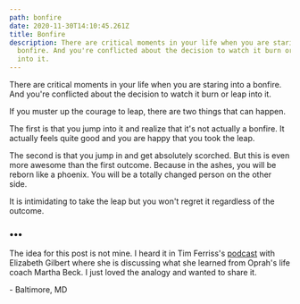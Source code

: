 ```yaml
---
path: bonfire
date: 2020-11-30T14:10:45.261Z
title: Bonfire
description: There are critical moments in your life when you are staring into a
  bonfire. And you're conflicted about the decision to watch it burn or leap
  into it.
---
```

There are critical moments in your life when you are staring into a bonfire. And you're conflicted about the decision to watch it burn or leap into it.

If you muster up the courage to leap, there are two things that can happen. 

The first is that you jump into it and realize that it's not actually a bonfire. It actually feels quite good and you are happy that you took the leap.

The second is that you jump in and get absolutely scorched. But this is even more awesome than the first outcome. Because in the ashes, you will be reborn like a phoenix. You will be a totally changed person on the other side.

It is intimidating to take the leap but you won't regret it regardless of the outcome.

### •••

The idea for this post is not mine. I heard it in Tim Ferriss's [podcast](https://tim.blog/2020/05/08/elizabeth-gilbert/) with Elizabeth Gilbert where she is discussing what she learned from Oprah's life coach Martha Beck. I just loved the analogy and wanted to share it.

\- Baltimore, MD